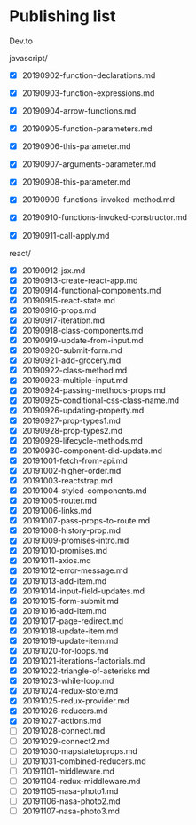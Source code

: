 # Publishing list

Dev.to

javascript/

- [x] 20190902-function-declarations.md
- [x] 20190903-function-expressions.md
- [x] 20190904-arrow-functions.md
- [x] 20190905-function-parameters.md
- [x] 20190906-this-parameter.md
- [x] 20190907-arguments-parameter.md
- [x] 20190908-this-parameter.md
- [x] 20190909-functions-invoked-method.md
- [x] 20190910-functions-invoked-constructor.md
- [x] 20190911-call-apply.md


react/

- [x] 20190912-jsx.md
- [x] 20190913-create-react-app.md
- [x] 20190914-functional-components.md
- [x] 20190915-react-state.md
- [x] 20190916-props.md
- [x] 20190917-iteration.md
- [x] 20190918-class-components.md
- [x] 20190919-update-from-input.md
- [x] 20190920-submit-form.md
- [x] 20190921-add-grocery.md
- [x] 20190922-class-method.md
- [x] 20190923-multiple-input.md
- [x] 20190924-passing-methods-props.md
- [x] 20190925-conditional-css-class-name.md
- [x] 20190926-updating-property.md
- [x] 20190927-prop-types1.md
- [x] 20190928-prop-types2.md
- [x] 20190929-lifecycle-methods.md
- [x] 20190930-component-did-update.md
- [x] 20191001-fetch-from-api.md
- [x] 20191002-higher-order.md
- [x] 20191003-reactstrap.md
- [x] 20191004-styled-components.md
- [x] 20191005-router.md
- [x] 20191006-links.md
- [x] 20191007-pass-props-to-route.md
- [x] 20191008-history-prop.md
- [x] 20191009-promises-intro.md
- [x] 20191010-promises.md
- [x] 20191011-axios.md
- [x] 20191012-error-message.md
- [x] 20191013-add-item.md
- [x] 20191014-input-field-updates.md
- [x] 20191015-form-submit.md
- [x] 20191016-add-item.md
- [x] 20191017-page-redirect.md
- [x] 20191018-update-item.md
- [x] 20191019-update-item.md
- [x] 20191020-for-loops.md
- [x] 20191021-iterations-factorials.md
- [x] 20191022-triangle-of-asterisks.md
- [x] 20191023-while-loop.md
- [x] 20191024-redux-store.md
- [x] 20191025-redux-provider.md
- [x] 20191026-reducers.md
- [x] 20191027-actions.md
- [ ] 20191028-connect.md
- [ ] 20191029-connect2.md
- [ ] 20191030-mapstatetoprops.md
- [ ] 20191031-combined-reducers.md
- [ ] 20191101-middleware.md
- [ ] 20191104-redux-middleware.md
- [ ] 20191105-nasa-photo1.md
- [ ] 20191106-nasa-photo2.md
- [ ] 20191107-nasa-photo3.md
